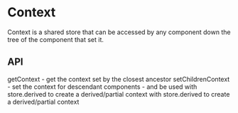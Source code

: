 # Context

Context is a shared store that can be accessed by any component down the tree of the component that set it.

## API

getContext - get the context set by the closest ancestor
setChildrenContext - set the context for descendant components -  and be used with store.derived to create a derived/partial context
 with store.derived to create a derived/partial context
